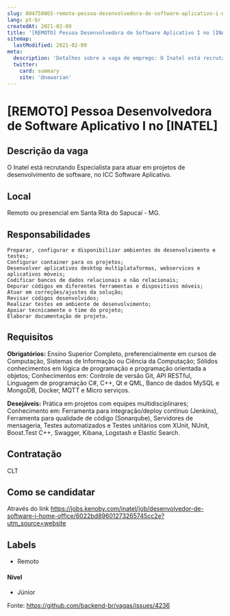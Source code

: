 ```yaml
---
slug: 804750865-remoto-pessoa-desenvolvedora-de-software-aplicativo-i-no-inatel
lang: pt-br
createdAt: 2021-02-09
title: '[REMOTO] Pessoa Desenvolvedora de Software Aplicativo I no [INATEL] - Vaga de Emprego'
sitemap:
  lastModified: 2021-02-09
meta:
  description: 'Detalhes sobre a vaga de emprego: O Inatel está recrutando Especialista para atuar em projetos de desenvolvimento de software, no ICC Software Aplicativo.'
  twitter:
    card: summary
    site: '@nawarian'
---
```


# [REMOTO] Pessoa Desenvolvedora de Software Aplicativo I no [INATEL]

## Descrição da vaga

O Inatel está recrutando Especialista para atuar em projetos de desenvolvimento de software, no ICC Software Aplicativo.

## Local

Remoto ou presencial em Santa Rita do Sapucaí - MG.

## Responsabilidades

    Preparar, configurar e disponibilizar ambientes de desenvolvimento e testes;
    Configurar container para os projetos;
    Desenvolver aplicativos desktop multiplataformas, webservices e aplicativos móveis;
    Codificar bancos de dados relacionais e não relacionais;
    Depurar códigos em diferentes ferramentas e dispositivos móveis;
    Atuar em correções/ajustes da solução;
    Revisar códigos desenvolvidos;
    Realizar testes em ambiente de desenvolvimento;
    Apoiar tecnicamente o time do projeto;
    Elaborar documentação de projeto.

## Requisitos

**Obrigatórios:**
    Ensino Superior Completo, preferencialmente em cursos de Computação, Sistemas de Informação ou Ciência da Computação;
    Sólidos conhecimentos em lógica de programação e programação orientada a objetos;
    Conhecimentos em: Controle de versão Git, API RESTful, Linguagem de programação C#, C++, Qt e QML, Banco de dados MySQL e MongoDB, Docker, MQTT e Micro serviços.

**Desejáveis:**
    Prática em projetos com equipes multidisciplinares;
    Conhecimento em: Ferramenta para integração/deploy contínuo (Jenkins), Ferramenta para qualidade de código (Sonarqube), Servidores de mensageria, Testes automatizados e Testes unitários com XUnit, NUnit, Boost.Test C++, Swagger, Kibana, Logstash e Elastic Search.

## Contratação

CLT

## Como se candidatar

Através do link https://jobs.kenoby.com/inatel/job/desenvolvedor-de-software-i-home-office/6022bd89601273265745cc2e?utm_source=website


## Labels

- Remoto

#### Nível
- Júnior


Fonte: https://github.com/backend-br/vagas/issues/4236